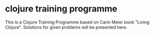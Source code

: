 # clojure training programme

This Is a Clojure Training Programme based on Carin Meier book "Living Clojure".
Solutions for given problems will be presented here.

